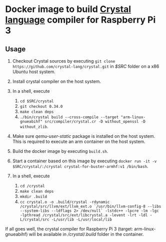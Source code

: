 # Docker image to build [Crystal language](https://crystal-lang.org/) compiler for Raspberry Pi 3

## Usage

1. Checkout Crystal sources by executing `git clone https://github.com/crystal-lang/crystal.git` in *$SRC* folder on a x86 Ubuntu host system.

2. Install crystal compiler on the host system.

3. In a shell, execute
   1. `cd $SRC/crystal`
   2. `git checkout 0.34.0`
   3. `make clean deps`
   4. `./bin/crystal build --cross-compile --target "arm-linux-gnueabihf" src/compiler/crystal.cr -D without_openssl -D without_zlib`.

4. Make sure *qemu-user-static* package is installed on the host system.  This is required to execute an arm container on the host system.

5. Build the docker image by executing `build.sh`.

6. Start a container based on this image by executing `docker run -it -v $SRC/crystal/:/crystal crystal-for-buster-armhf:v1 /bin/bash`.

6. In a shell, execute
   1. `cd /crystal`
   2. `make clean deps`
   3. `mkdir .build`
   4. ``cc crystal.o -o .build/crystal -rdynamic /crystal/src/llvm/ext/llvm_ext.o `/usr/bin/llvm-config-8 --libs --system-libs --ldflags 2> /dev/null` -lstdc++ -lpcre -lm -lgc -lpthread /crystal/src/ext/libcrystal.a -levent -lrt -ldl -L/crystal/src -L/usr/lib -L/usr/local/lib``

If all goes well, the crystal compiler for Raspberry Pi 3 (target: arm-linux-gnueabihf) will be available in */crystal/.build* folder in the container.
